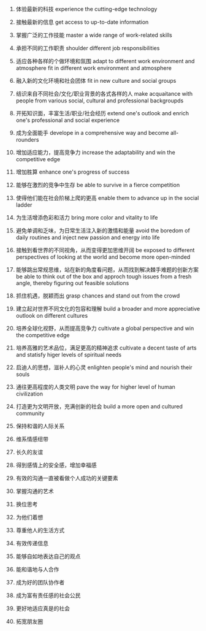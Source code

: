 1. 体验最新的科技
experience the cutting-edge technology

2. 接触最新的信息
get access to up-to-date information

3. 掌握广泛的工作技能
master a wide range of work-related skills

4. 承担不同的工作职责
shoulder different job responsibilities

5. 适应各种各样的个做环境和氛围
adapt to different work environment and atmosphere
fit in different work environment and atmosphere

6. 融入新的文化环境和社会团体
fit in new culture and social groups

7. 结识来自不同社会/文化/职业背景的各式各样的人
make acquaitance with people from various social, cultural and professional backgroupds

8. 开拓知识面，丰富生活/职业/社会经历
extend one's outlook and enrich one's professional and social experience

9. 成为全面能手
develope in a comprehensive way and become all-rounders

10. 增加适应能力，提高竞争力
increase the adaptability and win the competitive edge

11. 增加胜算
enhance one's progress of success

12. 能够在激烈的竞争中生存
be able to survive in a fierce competition

13. 使得他们能在社会阶梯上爬的更高
enable them to advance up in the social ladder

14. 为生活增添色彩和活力
bring more color and vitality to life

15. 避免单调和乏味，为日常生活注入新的激情和能量
avoid the boredom of daily routines and inject new passion and energy into life

16. 接触到看世界的不同视角，从而变得更加思维开阔
be exposed to different perspectives of looking at the world and become more open-minded

17. 能够跳出常规思维，站在新的角度看问题，从而找到解决棘手难题的创新方案
be able to think out of the box and approch tough issues from a fresh angle, thereby figuring out feasible solutions

18. 抓住机遇，脱颖而出
grasp chances and stand out from the crowd

19. 建立起对世界不同文化的包容和理解
build a broader and more appreciative outlook on different cultures

20. 培养全球化视野，从而提高竞争力
cultivate a global perspective and win the competitive edge

21. 培养高雅的艺术品位，满足更高的精神追求
cultivate a decent taste of arts and statisfy higer levels of spiritual needs

22. 启迪人的思想，滋补人的心灵
enlighten people's mind and nourish their souls

23. 通往更高程度的人类文明
pave the way for higher level of human civilization

24. 打造更为文明开放，充满创新的社会
build a more open and cultured community




1. 保持和谐的人际关系


2. 维系情感纽带

3. 长久的友谊

4. 得到感情上的安全感，增加幸福感


5. 有效的沟通一直被看做个人成功的关键要素

6. 掌握沟通的艺术

7. 换位思考

8. 为他们着想

9. 尊重他人的生活方式

10. 有效传递信息

11. 能够自如地表达自己的观点

12. 能和谐地与人合作

13. 成为好的团队协作者

14. 成为富有责任感的社会公民

15. 更好地适应真是的社会

16. 拓宽朋友圈

